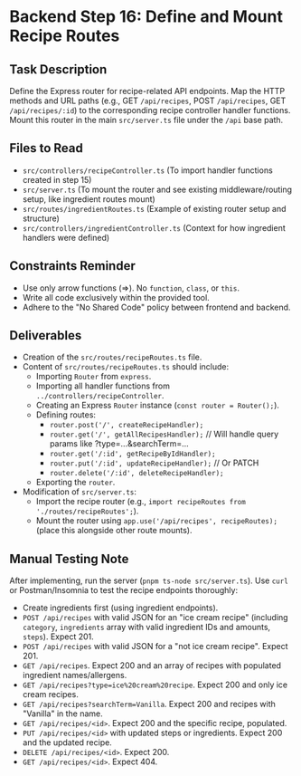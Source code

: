 # Backend Step 16: Define and Mount Recipe Routes

## Task Description
Define the Express router for recipe-related API endpoints. Map the HTTP methods and URL paths (e.g., GET `/api/recipes`, POST `/api/recipes`, GET `/api/recipes/:id`) to the corresponding recipe controller handler functions. Mount this router in the main `src/server.ts` file under the `/api` base path.

## Files to Read
*   `src/controllers/recipeController.ts` (To import handler functions created in step 15)
*   `src/server.ts` (To mount the router and see existing middleware/routing setup, like ingredient routes mount)
*   `src/routes/ingredientRoutes.ts` (Example of existing router setup and structure)
*   `src/controllers/ingredientController.ts` (Context for how ingredient handlers were defined)
## Constraints Reminder
*   Use only arrow functions (=>). No `function`, `class`, or `this`.
*   Write all code exclusively within the provided tool.
*   Adhere to the "No Shared Code" policy between frontend and backend.

## Deliverables
*   Creation of the `src/routes/recipeRoutes.ts` file.
*   Content of `src/routes/recipeRoutes.ts` should include:
    *   Importing `Router` from `express`.
    *   Importing all handler functions from `../controllers/recipeController`.
    *   Creating an Express `Router` instance (`const router = Router();`).
    *   Defining routes:
        *   `router.post('/', createRecipeHandler);`
        *   `router.get('/', getAllRecipesHandler);` // Will handle query params like ?type=...&searchTerm=...
        *   `router.get('/:id', getRecipeByIdHandler);`
        *   `router.put('/:id', updateRecipeHandler);` // Or PATCH
        *   `router.delete('/:id', deleteRecipeHandler);`
    *   Exporting the `router`.
*   Modification of `src/server.ts`:
    *   Import the recipe router (e.g., `import recipeRoutes from './routes/recipeRoutes';`).
    *   Mount the router using `app.use('/api/recipes', recipeRoutes);` (place this alongside other route mounts).

## Manual Testing Note
After implementing, run the server (`pnpm ts-node src/server.ts`). Use `curl` or Postman/Insomnia to test the recipe endpoints thoroughly:
*   Create ingredients first (using ingredient endpoints).
*   `POST /api/recipes` with valid JSON for an "ice cream recipe" (including `category`, `ingredients` array with valid ingredient IDs and amounts, `steps`). Expect 201.
*   `POST /api/recipes` with valid JSON for a "not ice cream recipe". Expect 201.
*   `GET /api/recipes`. Expect 200 and an array of recipes with populated ingredient names/allergens.
*   `GET /api/recipes?type=ice%20cream%20recipe`. Expect 200 and only ice cream recipes.
*   `GET /api/recipes?searchTerm=Vanilla`. Expect 200 and recipes with "Vanilla" in the name.
*   `GET /api/recipes/<id>`. Expect 200 and the specific recipe, populated.
*   `PUT /api/recipes/<id>` with updated steps or ingredients. Expect 200 and the updated recipe.
*   `DELETE /api/recipes/<id>`. Expect 200.
*   `GET /api/recipes/<id>`. Expect 404.